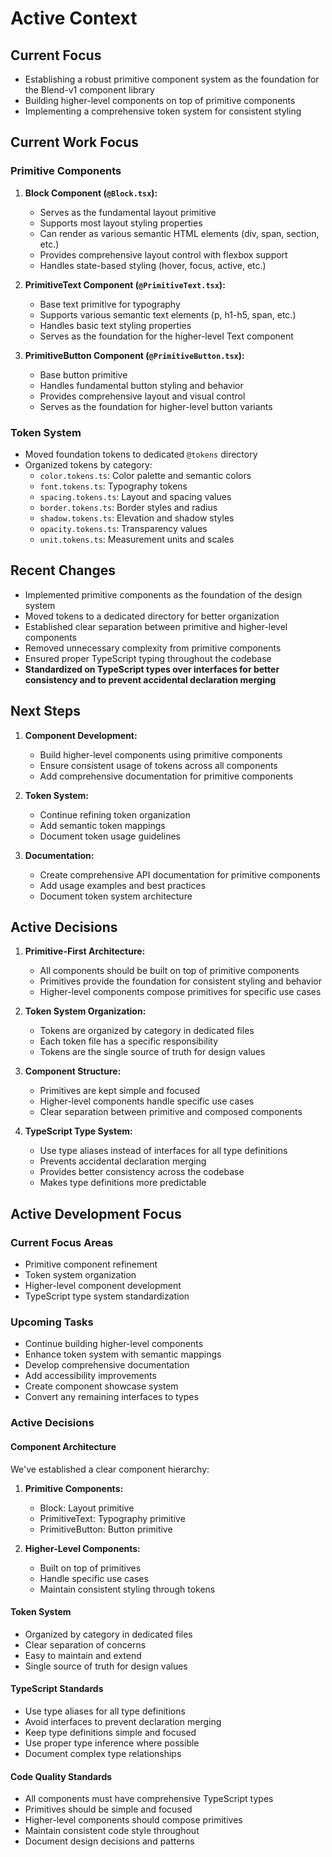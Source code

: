 # Active Context

## Current Focus
- Establishing a robust primitive component system as the foundation for the Blend-v1 component library
- Building higher-level components on top of primitive components
- Implementing a comprehensive token system for consistent styling

## Current Work Focus

### Primitive Components
1. **Block Component (`@Block.tsx`):**
   - Serves as the fundamental layout primitive
   - Supports most layout styling properties
   - Can render as various semantic HTML elements (div, span, section, etc.)
   - Provides comprehensive layout control with flexbox support
   - Handles state-based styling (hover, focus, active, etc.)

2. **PrimitiveText Component (`@PrimitiveText.tsx`):**
   - Base text primitive for typography
   - Supports various semantic text elements (p, h1-h5, span, etc.)
   - Handles basic text styling properties
   - Serves as the foundation for the higher-level Text component

3. **PrimitiveButton Component (`@PrimitiveButton.tsx`):**
   - Base button primitive
   - Handles fundamental button styling and behavior
   - Provides comprehensive layout and visual control
   - Serves as the foundation for higher-level button variants

### Token System
- Moved foundation tokens to dedicated `@tokens` directory
- Organized tokens by category:
  - `color.tokens.ts`: Color palette and semantic colors
  - `font.tokens.ts`: Typography tokens
  - `spacing.tokens.ts`: Layout and spacing values
  - `border.tokens.ts`: Border styles and radius
  - `shadow.tokens.ts`: Elevation and shadow styles
  - `opacity.tokens.ts`: Transparency values
  - `unit.tokens.ts`: Measurement units and scales

## Recent Changes
- Implemented primitive components as the foundation of the design system
- Moved tokens to a dedicated directory for better organization
- Established clear separation between primitive and higher-level components
- Removed unnecessary complexity from primitive components
- Ensured proper TypeScript typing throughout the codebase
- **Standardized on TypeScript types over interfaces for better consistency and to prevent accidental declaration merging**

## Next Steps

1. **Component Development:**
   - Build higher-level components using primitive components
   - Ensure consistent usage of tokens across all components
   - Add comprehensive documentation for primitive components

2. **Token System:**
   - Continue refining token organization
   - Add semantic token mappings
   - Document token usage guidelines

3. **Documentation:**
   - Create comprehensive API documentation for primitive components
   - Add usage examples and best practices
   - Document token system architecture

## Active Decisions

1. **Primitive-First Architecture:**
   - All components should be built on top of primitive components
   - Primitives provide the foundation for consistent styling and behavior
   - Higher-level components compose primitives for specific use cases

2. **Token System Organization:**
   - Tokens are organized by category in dedicated files
   - Each token file has a specific responsibility
   - Tokens are the single source of truth for design values

3. **Component Structure:**
   - Primitives are kept simple and focused
   - Higher-level components handle specific use cases
   - Clear separation between primitive and composed components

4. **TypeScript Type System:**
   - Use type aliases instead of interfaces for all type definitions
   - Prevents accidental declaration merging
   - Provides better consistency across the codebase
   - Makes type definitions more predictable

## Active Development Focus

### Current Focus Areas
- Primitive component refinement
- Token system organization
- Higher-level component development
- TypeScript type system standardization

### Upcoming Tasks
- Continue building higher-level components
- Enhance token system with semantic mappings
- Develop comprehensive documentation
- Add accessibility improvements
- Create component showcase system
- Convert any remaining interfaces to types

### Active Decisions

#### Component Architecture
We've established a clear component hierarchy:

1. **Primitive Components:**
   - Block: Layout primitive
   - PrimitiveText: Typography primitive
   - PrimitiveButton: Button primitive

2. **Higher-Level Components:**
   - Built on top of primitives
   - Handle specific use cases
   - Maintain consistent styling through tokens

#### Token System
- Organized by category in dedicated files
- Clear separation of concerns
- Easy to maintain and extend
- Single source of truth for design values

#### TypeScript Standards
- Use type aliases for all type definitions
- Avoid interfaces to prevent declaration merging
- Keep type definitions simple and focused
- Use proper type inference where possible
- Document complex type relationships

#### Code Quality Standards
- All components must have comprehensive TypeScript types
- Primitives should be simple and focused
- Higher-level components should compose primitives
- Maintain consistent code style throughout
- Document design decisions and patterns 